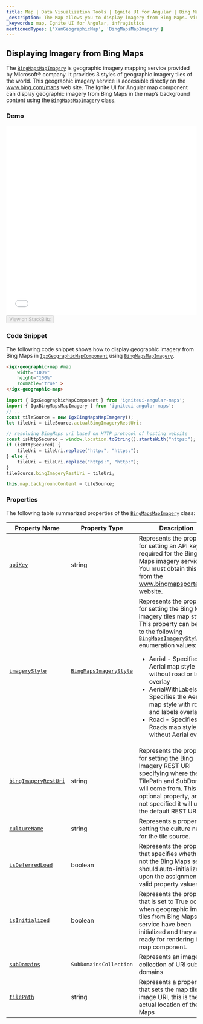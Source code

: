 ```yaml
---
title: Map | Data Visualization Tools | Ignite UI for Angular | Bing Maps | Infragistics
_description: The Map allows you to display imagery from Bing Maps. View the demo and usage for more
_keywords: map, Ignite UI for Angular, infragistics
mentionedTypes: ['XamGeographicMap', 'BingMapsMapImagery']
---
```


## Displaying Imagery from Bing Maps

The [`BingMapsMapImagery`]({environment:dvApiBaseUrl}/products/ignite-ui-angular/api/docs/typescript/latest/classes/bingmapsmapimagery.html) is geographic imagery mapping service provided by Microsoft® company. It provides 3 styles of geographic imagery tiles of the world. This geographic imagery service is accessible directly on the <a href="http://www.bing.com/maps" target="_blank">www.bing.com/maps</a> web site. The Ignite UI for Angular map component can display geographic imagery from Bing Maps in the map’s background content using the [`BingMapsMapImagery`]({environment:dvApiBaseUrl}/products/ignite-ui-angular/api/docs/typescript/latest/classes/bingmapsmapimagery.html) class.

### Demo

<div class="sample-container loading" style="height: 500px">
    <iframe id="geo-map-display-bing-imagery-iframe" src='{environment:dvDemosBaseUrl}/maps/geo-map-display-bing-imagery' width="100%" height="100%" seamless frameBorder="0" onload="onXPlatSampleIframeContentLoaded(this);"></iframe>
</div>
<div>
    <button data-localize="stackblitz" disabled class="stackblitz-btn"   data-iframe-id="geo-map-display-bing-imagery-iframe" data-demos-base-url="{environment:dvDemosBaseUrl}">View on StackBlitz
    </button>
</div>

<div class="divider--half"></div>

### Code Snippet

The following code snippet shows how to display geographic imagery from Bing Maps in [`IgxGeographicMapComponent`]({environment:dvApiBaseUrl}/products/ignite-ui-angular/api/docs/typescript/latest/classes/igxgeographicmapcomponent.html) using [`BingMapsMapImagery`]({environment:dvApiBaseUrl}/products/ignite-ui-angular/api/docs/typescript/latest/classes/bingmapsmapimagery.html).

```html
<igx-geographic-map #map
    width="100%"
    height="100%"
    zoomable="true" >
</igx-geographic-map>
```

```ts
import { IgxGeographicMapComponent } from 'igniteui-angular-maps';
import { IgxBingMapsMapImagery } from 'igniteui-angular-maps';
// ...
const tileSource = new IgxBingMapsMapImagery();
let tileUri = tileSource.actualBingImageryRestUri;

// resolving BingMaps uri based on HTTP protocol of hosting website
const isHttpSecured = window.location.toString().startsWith("https:");
if (isHttpSecured) {
    tileUri = tileUri.replace("http:", "https:");
} else {
    tileUri = tileUri.replace("https:", "http:");
}
tileSource.bingImageryRestUri = tileUri;

this.map.backgroundContent = tileSource;
```

### Properties

The following table summarized properties of the [`BingMapsMapImagery`]({environment:dvApiBaseUrl}/products/ignite-ui-angular/api/docs/typescript/latest/classes/bingmapsmapimagery.html) class:

| Property Name                                                                                                                                               | Property Type                                                                                                                              | Description                                                                                                                                                                                                                                                                                                                                                                                                                                                                                                                                 |
| ----------------------------------------------------------------------------------------------------------------------------------------------------------- | ------------------------------------------------------------------------------------------------------------------------------------------ | ------------------------------------------------------------------------------------------------------------------------------------------------------------------------------------------------------------------------------------------------------------------------------------------------------------------------------------------------------------------------------------------------------------------------------------------------------------------------------------------------------------------------------------------- |
| [`apiKey`]({environment:dvApiBaseUrl}/products/ignite-ui-angular/api/docs/typescript/latest/classes/bingmapsmapimagery.html#apikey)                         | string                                                                                                                                     | Represents the property for setting an API key required for the Bing Maps imagery service. You must obtain this key from the <a href="http://www.bingmapsportal.coms" target="_blank">www.bingmapsportal.com</a> website.                                                                                                                                                                                                                                                                                                                   |
| [`imageryStyle`]({environment:dvApiBaseUrl}/products/ignite-ui-angular/api/docs/typescript/latest/classes/bingmapsmapimagery.html#imagerystyle)             | [`BingMapsImageryStyle`]({environment:dvApiBaseUrl}/products/ignite-ui-angular/api/docs/typescript/latest/enums/bingmapsimagerystyle.html) | Represents the property for setting the Bing Maps imagery tiles map style. This property can be set to the following [`BingMapsImageryStyle`]({environment:dvApiBaseUrl}/products/ignite-ui-angular/api/docs/typescript/latest/enums/bingmapsimagerystyle.html) enumeration values: <ul><li> Aerial - Specifies the Aerial map style without road or labels overlay</li> <li> AerialWithLabels - Specifies the Aerial map style with road and labels overlay</li><li> Road - Specifies the Roads map style without Aerial overlay</li></ul> |
| [`bingImageryRestUri`]({environment:dvApiBaseUrl}/products/ignite-ui-angular/api/docs/typescript/latest/classes/bingmapsmapimagery.html#bingimageryresturi) | string                                                                                                                                     | Represents the property for setting the Bing Imagery REST URI specifying where the TilePath and SubDomains will come from. This is an optional property, and if not specified it will use the default REST URI.                                                                                                                                                                                                                                                                                                                             |
| [`cultureName`]({environment:dvApiBaseUrl}/products/ignite-ui-angular/api/docs/typescript/latest/classes/bingmapsmapimagery.html#culturename)               | string                                                                                                                                     | Represents a property for setting the culture name for the tile source.                                                                                                                                                                                                                                                                                                                                                                                                                                                                     |
| [`isDeferredLoad`]({environment:dvApiBaseUrl}/products/ignite-ui-angular/api/docs/typescript/latest/classes/bingmapsmapimagery.html#isdeferredload)         | boolean                                                                                                                                    | Represents the property that specifies whether or not the Bing Maps service should auto-initialized upon the assignment of valid property values.                                                                                                                                                                                                                                                                                                                                                                                           |
| [`isInitialized`]({environment:dvApiBaseUrl}/products/ignite-ui-angular/api/docs/typescript/latest/classes/bingmapsmapimagery.html#isinitialized)           | boolean                                                                                                                                    | Represents the property that is set to True occurs when geographic imagery tiles from Bing Maps service have been initialized and they are ready for rendering in the map component.                                                                                                                                                                                                                                                                                                                                                        |
| [`subDomains`]({environment:dvApiBaseUrl}/products/ignite-ui-angular/api/docs/typescript/latest/classes/bingmapsmapimagery.html#subdomains)                 | `SubDomainsCollection`                                                                                                                     | Represents an image collection of URI sub domains                                                                                                                                                                                                                                                                                                                                                                                                                                                                                           |
| [`tilePath`]({environment:dvApiBaseUrl}/products/ignite-ui-angular/api/docs/typescript/latest/classes/bingmapsmapimagery.html#tilepath)                     | string                                                                                                                                     | Represents a property that sets the map tile image URI, this is the actual location of the Bing Maps                                                                                                                                                                                                                                                                                                                                                                                                                                        |
